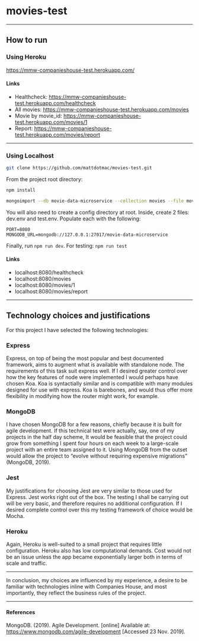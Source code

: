﻿# movies-test
___
## How to run

### Using Heroku

https://mmw-companieshouse-test.herokuapp.com/

#### Links

- Healthcheck: https://mmw-companieshouse-test.herokuapp.com/healthcheck
- All movies: https://mmw-companieshouse-test.herokuapp.com/movies
- Movie by movie_id: https://mmw-companieshouse-test.herokuapp.com/movies/1
- Report: https://mmw-companieshouse-test.herokuapp.com/movies/report
---
### Using Localhost

```bash
git clone https://github.com/mattdotmac/movies-test.git
```
From the project root directory:
```bash
npm install
```
```bash
mongoimport --db movie-data-microservice --collection movies --file movies.json
```

You will also need to create a config directory at root. Inside, create 2 files: dev.env and test.env. Populate each with the following:

```env
PORT=8080
MONGODB_URL=mongodb://127.0.0.1:27017/movie-data-microservice
```
Finally, run ```npm run dev```. For testing: ```npm run test```
#### Links

- localhost:8080/healthcheck
- localhost:8080/movies
- localhost:8080/movies/1
- localhost:8080/movies/report
___
## Technology choices and justifications

For this project I have selected the following technologies:

### Express

Express, on top of being the most popular and best documented framework, aims to augment what is available with standalone node. The requirements of this task suit express well. If I desired greater control over how the key features of node were implemented I would perhaps have chosen Koa. Koa is syntactially similar and is compatible with many modules designed for use with express. Koa is barebones, and would thus offer more flexibility in modifying how the router might work, for example.

### MongoDB

I have chosen MongoDB for a few reasons, chiefly because it is built for agile development. If this technical test were actually, say, one of my projects in the half day scheme, It would be feasible that the project could grow from something I spent four hours on each week to a large-scale project with an entire team assigned to it.  Using MongoDB from the outset would allow the project to “evolve without requiring expensive migrations” (MongoDB, 2019).

### Jest

My justifications for choosing Jest are very similar to those used for Express. Jest works right out of the box. The testing I shall be carrying out will be very basic, and therefore requires no additional configuration. If I desired complete control over this my testing framework of choice would be Mocha.

### Heroku

Again, Heroku is well-suited to a small project that requires little configuration. Heroku also has low computational demands. Cost would not be an issue unless the app became exponentially larger  both in terms of scale and traffic.

___

In conclusion, my choices are influenced by my experience, a desire to be familiar with technologies inline with Companies House, and most importantly, they reflect the business rules of the project.


___

#### References

MongoDB. (2019). Agile Development. [online] Available at: https://www.mongodb.com/agile-development [Accessed 23 Nov. 2019]. 
